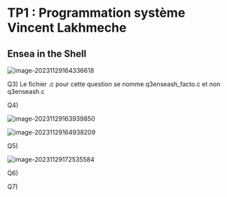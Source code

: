 # TP1 : Programmation système			Vincent Lakhmeche	

## Ensea in the Shell







![image-20231129164336618](/home/vincent/snap/typora/86/.config/Typora/typora-user-images/image-20231129164336618.png)



Q3) Le fichier .c pour cette question se nomme q3enseash_facto.c et non q3enseash.c

Q4) 

![image-20231129163939850](/home/vincent/snap/typora/86/.config/Typora/typora-user-images/image-20231129163939850.png)



![image-20231129164938209](/home/vincent/snap/typora/86/.config/Typora/typora-user-images/image-20231129164938209.png)



Q5)







![image-20231129172535584](/home/vincent/snap/typora/86/.config/Typora/typora-user-images/image-20231129172535584.png)

Q6) 







Q7) 















